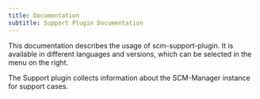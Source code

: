 ```yaml
---
title: Documentation
subtitle: Support Plugin Documentation
---
```

This documentation describes the usage of scm-support-plugin. It is available in different languages and versions, which can be selected in the menu on the right.

The Support plugin collects information about the SCM-Manager instance for support cases.
